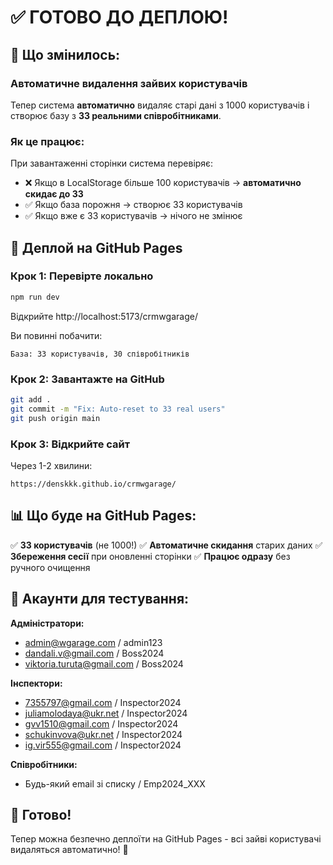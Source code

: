 # ✅ ГОТОВО ДО ДЕПЛОЮ!

## 🎉 Що змінилось:

### Автоматичне видалення зайвих користувачів
Тепер система **автоматично** видаляє старі дані з 1000 користувачів і створює базу з **33 реальними співробітниками**.

### Як це працює:
При завантаженні сторінки система перевіряє:
- ❌ Якщо в LocalStorage більше 100 користувачів → **автоматично скидає до 33**
- ✅ Якщо база порожня → створює 33 користувачів
- ✅ Якщо вже є 33 користувачів → нічого не змінює

## 🚀 Деплой на GitHub Pages

### Крок 1: Перевірте локально
```bash
npm run dev
```
Відкрийте http://localhost:5173/crmwgarage/

Ви повинні побачити:
```
База: 33 користувачів, 30 співробітників
```

### Крок 2: Завантажте на GitHub
```bash
git add .
git commit -m "Fix: Auto-reset to 33 real users"
git push origin main
```

### Крок 3: Відкрийте сайт
Через 1-2 хвилини:
```
https://denskkk.github.io/crmwgarage/
```

## 📊 Що буде на GitHub Pages:

✅ **33 користувачів** (не 1000!)
✅ **Автоматичне скидання** старих даних
✅ **Збереження сесії** при оновленні сторінки
✅ **Працює одразу** без ручного очищення

## 🔐 Акаунти для тестування:

**Адміністратори:**
- admin@wgarage.com / admin123
- dandali.v@gmail.com / Boss2024
- viktoria.turuta@gmail.com / Boss2024

**Інспектори:**
- 7355797@gmail.com / Inspector2024
- juliamolodaya@ukr.net / Inspector2024
- gvv1510@gmail.com / Inspector2024
- schukinvova@ukr.net / Inspector2024
- ig.vir555@gmail.com / Inspector2024

**Співробітники:**
- Будь-який email зі списку / Emp2024_XXX

## 🎯 Готово!

Тепер можна безпечно деплоїти на GitHub Pages - всі зайві користувачі видаляться автоматично! 🚀
